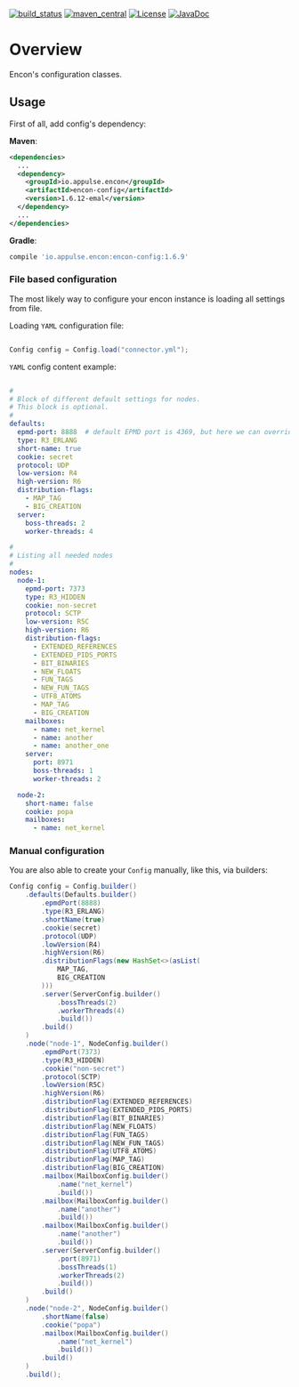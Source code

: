 [![build_status](https://travis-ci.org/appulse-projects/encon-java.svg?branch=master)](https://travis-ci.org/appulse-projects/encon-java)
[![maven_central](https://maven-badges.herokuapp.com/maven-central/io.appulse.encon/encon/badge.svg)](https://search.maven.org/search?q=a:encon-config)
[![License](http://img.shields.io/:license-apache-brightgreen.svg)](http://www.apache.org/licenses/LICENSE-2.0.html)
[![JavaDoc](http://www.javadoc.io/badge/io.appulse.encon/encon-config.svg)](http://www.javadoc.io/doc/io.appulse.encon/encon-config)

# Overview

Encon's configuration classes.

## Usage

First of all, add config's dependency:

**Maven**:

```xml
<dependencies>
  ...
  <dependency>
    <groupId>io.appulse.encon</groupId>
    <artifactId>encon-config</artifactId>
    <version>1.6.12-emal</version>
  </dependency>
  ...
</dependencies>
```

**Gradle**:

```groovy
compile 'io.appulse.encon:encon-config:1.6.9'
```

### File based configuration

The most likely way to configure your encon instance is loading all settings from file.

Loading `YAML` configuration file:

```java

Config config = Config.load("connector.yml");
```

`YAML` config content example:

```yaml

#
# Block of different default settings for nodes.
# This block is optional.
#
defaults:
  epmd-port: 8888  # default EPMD port is 4369, but here we can override it
  type: R3_ERLANG
  short-name: true
  cookie: secret
  protocol: UDP
  low-version: R4
  high-version: R6
  distribution-flags:
    - MAP_TAG
    - BIG_CREATION
  server:
    boss-threads: 2
    worker-threads: 4

#
# Listing all needed nodes
#
nodes:
  node-1:
    epmd-port: 7373
    type: R3_HIDDEN
    cookie: non-secret
    protocol: SCTP
    low-version: R5C
    high-version: R6
    distribution-flags:
      - EXTENDED_REFERENCES
      - EXTENDED_PIDS_PORTS
      - BIT_BINARIES
      - NEW_FLOATS
      - FUN_TAGS
      - NEW_FUN_TAGS
      - UTF8_ATOMS
      - MAP_TAG
      - BIG_CREATION
    mailboxes:
      - name: net_kernel
      - name: another
      - name: another_one
    server:
      port: 8971
      boss-threads: 1
      worker-threads: 2

  node-2:
    short-name: false
    cookie: popa
    mailboxes:
      - name: net_kernel

```

### Manual configuration

You are also able to create your `Config` manually, like this, via builders:

```java
Config config = Config.builder()
    .defaults(Defaults.builder()
        .epmdPort(8888)
        .type(R3_ERLANG)
        .shortName(true)
        .cookie(secret)
        .protocol(UDP)
        .lowVersion(R4)
        .highVersion(R6)
        .distributionFlags(new HashSet<>(asList(
            MAP_TAG,
            BIG_CREATION
        )))
        .server(ServerConfig.builder()
            .bossThreads(2)
            .workerThreads(4)
            .build())
        .build()
    )
    .node("node-1", NodeConfig.builder()
        .epmdPort(7373)
        .type(R3_HIDDEN)
        .cookie("non-secret")
        .protocol(SCTP)
        .lowVersion(R5C)
        .highVersion(R6)
        .distributionFlag(EXTENDED_REFERENCES)
        .distributionFlag(EXTENDED_PIDS_PORTS)
        .distributionFlag(BIT_BINARIES)
        .distributionFlag(NEW_FLOATS)
        .distributionFlag(FUN_TAGS)
        .distributionFlag(NEW_FUN_TAGS)
        .distributionFlag(UTF8_ATOMS)
        .distributionFlag(MAP_TAG)
        .distributionFlag(BIG_CREATION)
        .mailbox(MailboxConfig.builder()
            .name("net_kernel")
            .build())
        .mailbox(MailboxConfig.builder()
            .name("another")
            .build())
        .mailbox(MailboxConfig.builder()
            .name("another")
            .build())
        .server(ServerConfig.builder()
            .port(8971)
            .bossThreads(1)
            .workerThreads(2)
            .build())
        .build()
    )
    .node("node-2", NodeConfig.builder()
        .shortName(false)
        .cookie("popa")
        .mailbox(MailboxConfig.builder()
            .name("net_kernel")
            .build())
        .build()
    )
    .build();
```
